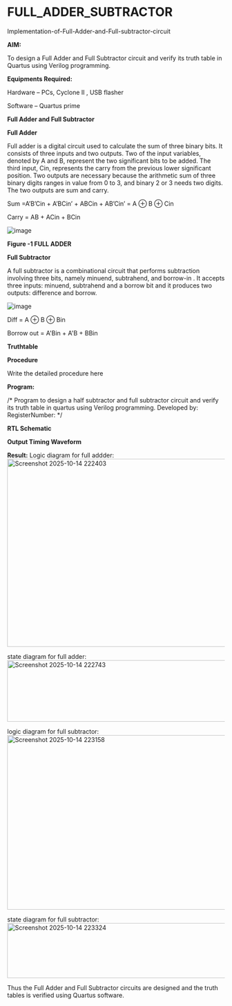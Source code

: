 # FULL_ADDER_SUBTRACTOR

Implementation-of-Full-Adder-and-Full-subtractor-circuit

**AIM:**

To design a Full Adder and Full Subtractor circuit and verify its truth table in Quartus using Verilog programming.

**Equipments Required:**

Hardware – PCs, Cyclone II , USB flasher

Software – Quartus prime

**Full Adder and Full Subtractor**

**Full Adder**

Full adder is a digital circuit used to calculate the sum of three binary bits. It consists of three inputs and two outputs. Two of the input variables, denoted by A and B, represent the two significant bits to be added. The third input, Cin, represents the carry from the previous lower significant position. Two outputs are necessary because the arithmetic sum of three binary digits ranges in value from 0 to 3, and binary 2 or 3 needs two digits. The two outputs are sum and carry.

Sum =A’B’Cin + A’BCin’ + ABCin + AB’Cin’ = A ⊕ B ⊕ Cin 

Carry = AB + ACin + BCin

![image](https://github.com/naavaneetha/FULL_ADDER_SUBTRACTOR/assets/154305477/0f30ba51-5ffb-4198-845f-18e054f675e7)

**Figure -1 FULL ADDER**

**Full Subtractor**

A full subtractor is a combinational circuit that performs subtraction involving three bits, namely minuend, subtrahend, and borrow-in . It accepts three inputs: minuend, subtrahend and a borrow bit and it produces two outputs: difference and borrow.

![image](https://github.com/naavaneetha/FULL_ADDER_SUBTRACTOR/assets/154305477/02b24f51-ab51-4304-9ad6-7b81ffc1ead5)

Diff = A ⊕ B ⊕ Bin 

Borrow out = A'Bin + A'B + BBin

**Truthtable**

**Procedure**

Write the detailed procedure here

**Program:**

/* Program to design a half subtractor and full subtractor circuit and verify its truth table in quartus using Verilog programming. Developed by: RegisterNumber:
*/

**RTL Schematic**


**Output Timing Waveform**

**Result:**
Logic diagram for full addder:
<img width="869" height="434" alt="Screenshot 2025-10-14 222403" src="https://github.com/user-attachments/assets/e924111d-23b7-49ea-a633-f0c107a4575b" />

state diagram for full adder:
<img width="1035" height="142" alt="Screenshot 2025-10-14 222743" src="https://github.com/user-attachments/assets/3d2bd0c1-f7f4-4cc9-8b4f-929ef7eb9517" />

logic diagram for full subtractor:
<img width="925" height="403" alt="Screenshot 2025-10-14 223158" src="https://github.com/user-attachments/assets/a63e22bd-b273-4962-9430-b79d17e89ee4" />

state diagram for full subtractor:
<img width="1036" height="127" alt="Screenshot 2025-10-14 223324" src="https://github.com/user-attachments/assets/84a290bd-377b-4dcf-b81c-20e151973b68" />


Thus the Full Adder and Full Subtractor circuits are designed and the truth tables is verified using Quartus software.



